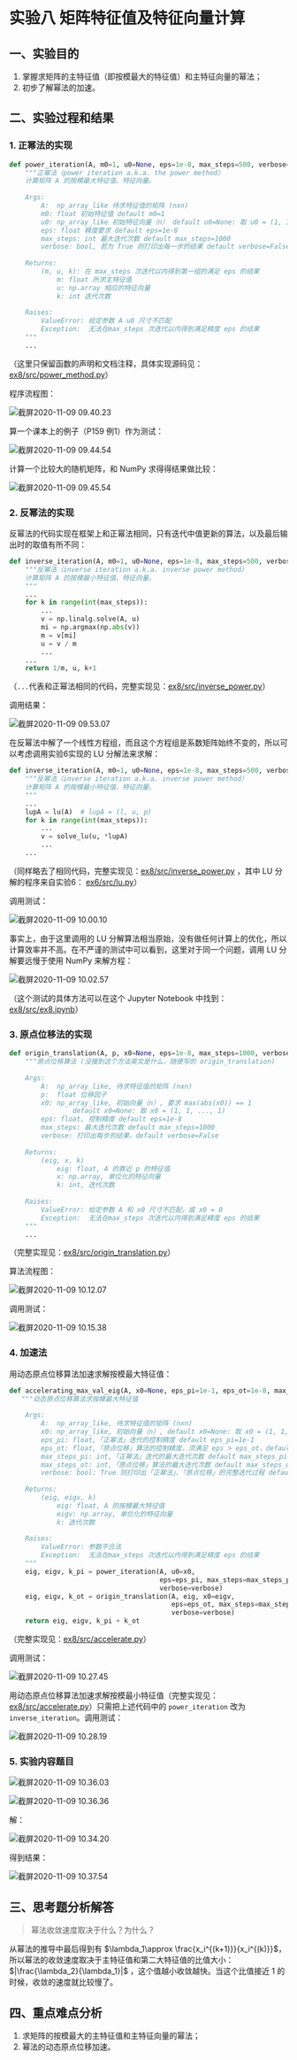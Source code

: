 # 实验八 矩阵特征值及特征向量计算

## 一、实验目的

1. 掌握求矩阵的主特征值（即按模最大的特征值）和主特征向量的幂法；
2. 初步了解幂法的加速。

## 二、实验过程和结果

### 1. 正幂法的实现

```python
def power_iteration(A, m0=1, u0=None, eps=1e-8, max_steps=500, verbose=False):
    """正幂法（power iteration a.k.a. the power method）
    计算矩阵 A 的按模最大特征值、特征向量。
    
    Args:
        A:  np_array_like 待求特征值的矩阵 (nxn)
        m0: float 初始特征值 default m0=1
        u0: np_array_like 初始特征向量（n） default u0=None: 取 u0 = (1, 1, ..., 1)
        eps: float 精度要求 default eps=1e-8
        max_steps: int 最大迭代次数 default max_steps=1000
        verbose: bool, 若为 True 则打印出每一步的结果 default verbose=False
        
    Returns:
        (m, u, k): 在 max_steps 次迭代以内得到第一组的满足 eps 的结果
            m: float 所求主特征值
            u: np.array 相应的特征向量
            k: int 迭代次数
        
    Raises:
        ValueError: 给定参数 A u0 尺寸不匹配
        Exception:  无法在max_steps 次迭代以内得到满足精度 eps 的结果
    """
    ...
```

（这里只保留函数的声明和文档注释，具体实现源码见：[ex8/src/power_method.py](https://github.com/cdfmlr/NumericalAnalysis/blob/master/ex8/src/power_method.py)）

程序流程图：

![截屏2020-11-09 09.40.23](https://tva1.sinaimg.cn/large/0081Kckwly1gkiob1rk2ij319y0u077f.jpg)

算一个课本上的例子（P159 例1）作为测试：

![截屏2020-11-09 09.44.54](https://tva1.sinaimg.cn/large/0081Kckwly1gkiofqrf5gj30l80b676c.jpg)

计算一个比较大的随机矩阵，和 NumPy 求得得结果做比较：

![截屏2020-11-09 09.45.54](https://tva1.sinaimg.cn/large/0081Kckwly1gkiogstus0j30lm06j3ze.jpg)

### 2. 反幂法的实现

反幂法的代码实现在框架上和正幂法相同，只有迭代中值更新的算法，以及最后输出时的取值有所不同：

```python
def inverse_iteration(A, m0=1, u0=None, eps=1e-8, max_steps=500, verbose=False):
    """反幂法（inverse iteration a.k.a. inverse power method）
    计算矩阵 A 的按模最小特征值、特征向量。
    """
    ...
    for k in range(int(max_steps)):
        ...
		v = np.linalg.solve(A, u)
        mi = np.argmax(np.abs(v))
        m = v[mi]
        u = v / m
        ...
    ...
    return 1/m, u, k+1
```

（`...`代表和正幂法相同的代码，完整实现见：[ex8/src/inverse_power.py](https://github.com/cdfmlr/NumericalAnalysis/blob/master/ex8/src/inverse_power.py)）

调用结果：

![截屏2020-11-09 09.53.07](https://tva1.sinaimg.cn/large/0081Kckwly1gkiooayhb2j30lb0dmacx.jpg)

在反幂法中解了一个线性方程组，而且这个方程组是系数矩阵始终不变的，所以可以考虑调用实验6实现的 LU 分解法来求解：

```python
def inverse_iteration(A, m0=1, u0=None, eps=1e-8, max_steps=500, verbose=False):
    """反幂法（inverse iteration a.k.a. inverse power method）
    计算矩阵 A 的按模最小特征值、特征向量。
    """
    ...
    lupA = lu(A)  # lupA = (l, u, p)
    for k in range(int(max_steps)):
        ...
		v = solve_lu(u, *lupA)
        ...
    ...
```

（同样略去了相同代码，完整实现见：[ex8/src/inverse_power.py](https://github.com/cdfmlr/NumericalAnalysis/blob/master/ex8/src/inverse_power.py) ，其中 LU 分解的程序来自实验6： [ex6/src/lu.py](https://github.com/cdfmlr/NumericalAnalysis/blob/master/ex6/src/lu.py)）

调用测试：

![截屏2020-11-09 10.00.10](https://tva1.sinaimg.cn/large/0081Kckwly1gkiovqsxbwj30m50deacz.jpg)

事实上，由于这里调用的 LU 分解算法相当原始，没有做任何计算上的优化，所以计算效率并不高。在不严谨的测试中可以看到，这里对于同一个问题，调用 LU 分解要远慢于使用 NumPy 来解方程：

![截屏2020-11-09 10.02.57](https://tva1.sinaimg.cn/large/0081Kckwly1gkioyjp12mj30lz034aag.jpg)

（这个测试的具体方法可以在这个 Jupyter Notebook 中找到： [ex8/src/ex8.ipynb](https://github.com/cdfmlr/NumericalAnalysis/blob/master/ex8/src/ex8.ipynb)）

### 3. 原点位移法的实现

```python
def origin_translation(A, p, x0=None, eps=1e-8, max_steps=1000, verbose=False):
    """原点位移算法 (没搜到这个方法英文是什么，随便写的 origin_translation)
    
    Args:
        A:  np_array_like, 待求特征值的矩阵 (nxn)
        p:  float 位移因子
        x0: np_array_like, 初始向量（n）, 要求 max(abs(x0)) == 1
                default x0=None: 取 x0 = (1, 1, ..., 1)
        eps: float, 控制精度 default eps=1e-8
        max_steps: 最大迭代次数 default max_steps=1000
        verbose: 打印出每步的结果，default verbose=False
    
    Returns:
        (eig, x, k)
            eig: float, A 的靠近 p 的特征值
            x: np.array, 单位化的特征向量
            k: int, 迭代次数
        
    Raises:
        ValueError: 给定参数 A 和 x0 尺寸不匹配，或 x0 = 0
        Exception:  无法在max_steps 次迭代以内得到满足精度 eps 的结果
    """
    ...
```

（完整实现见：[ex8/src/origin_translation.py](https://github.com/cdfmlr/NumericalAnalysis/blob/master/ex8/src/origin_translation.py)）

算法流程图：

![截屏2020-11-09 10.12.07](https://tva1.sinaimg.cn/large/0081Kckwly1gkip85wx1yj31250u042h.jpg)

调用测试：

![截屏2020-11-09 10.15.38](https://tva1.sinaimg.cn/large/0081Kckwly1gkipbrl8qhj30m704fdgf.jpg)

### 4. 加速法

用动态原点位移算法加速求解按模最大特征值：

```python
def accelerating_max_val_eig(A, x0=None, eps_pi=1e-1, eps_ot=1e-8, max_steps_pi=1000, max_steps_ot=1000, verbose=False):
   """动态原点位移算法求按模最大特征值
    
    Args:
        A:  np_array_like, 待求特征值的矩阵 (nxn)
        x0: np_array_like, 初始向量（n）, default x0=None: 取 x0 = (1, 1, ..., 1)
        eps_pi: float,「正幂法」迭代的控制精度 default eps_pi=1e-1
        eps_ot: float,「原点位移」算法的控制精度，须满足 eps > eps_ot，default eps_ot=1e-8
        max_steps_pi: int,「正幂法」迭代的最大迭代次数 default max_steps_pi=1000
        max_steps_ot: int,「原点位移」算法的最大迭代次数 default max_steps_ot=1000
        verbose: bool: True 则打印出「正幂法」、「原点位移」的完整迭代过程 default verbose=False
    
    Returns:
        (eig, eigv, k)
            eig: float, A 的按模最大特征值
            eigv: np.array, 单位化的特征向量
            k: 迭代次数
        
    Raises:
        ValueError: 参数不合法
        Exception:  无法在max_steps 次迭代以内得到满足精度 eps 的结果
    """
    eig, eigv, k_pi = power_iteration(A, u0=x0, 
                                      eps=eps_pi, max_steps=max_steps_pi, 
                                      verbose=verbose)
    eig, eigv, k_ot = origin_translation(A, eig, x0=eigv, 
                                         eps=eps_ot, max_steps=max_steps_ot, 
                                         verbose=verbose)
    return eig, eigv, k_pi + k_ot
```

（完整实现见：[ex8/src/accelerate.py](https://github.com/cdfmlr/NumericalAnalysis/blob/master/ex8/src/accelerate.py)）

调用测试：

![截屏2020-11-09 10.27.45](https://tva1.sinaimg.cn/large/0081Kckwly1gkipodpropj30ma08f75p.jpg)

用动态原点位移算法加速求解按模最小特征值（完整实现见：[ex8/src/accelerate.py](https://github.com/cdfmlr/NumericalAnalysis/blob/master/ex8/src/accelerate.py)）只需把上述代码中的 `power_iteration` 改为 `inverse_iteration`。调用测试：

![截屏2020-11-09 10.28.19](https://tva1.sinaimg.cn/large/0081Kckwly1gkipoxxqyfj30m2088gmy.jpg)















### 5. 实验内容题目

![截屏2020-11-09 10.36.03](https://tva1.sinaimg.cn/large/0081Kckwly1gkipwzd0nwj30nx0bxwgz.jpg)

![截屏2020-11-09 10.36.36](https://tva1.sinaimg.cn/large/0081Kckwly1gkipxk9mtyj30nw073wfj.jpg)



解：

![截屏2020-11-09 10.34.20](https://tva1.sinaimg.cn/large/0081Kckwly1gkipv6jf14j30m80d240d.jpg)

得到结果：

![截屏2020-11-09 10.37.54](https://tva1.sinaimg.cn/large/0081Kckwly1gkipyx2tmkj30m80ckjtg.jpg)

## 三、思考题分析解答

> 幂法收敛速度取决于什么？为什么？

从幂法的推导中最后得到有 $\lambda_1\approx \frac{x_i^{(k+1)}}{x_i^{(k)}}$，所以幂法的收敛速度取决于主特征值和第二大特征值的比值大小： $|\frac{\lambda_2}{\lambda_1}|$ ，这个值越小收敛越快。当这个比值接近 1 的时候，收敛的速度就比较慢了。

## 四、重点难点分析

1. 求矩阵的按模最大的主特征值和主特征向量的幂法；
2. 幂法的动态原点位移加速。

